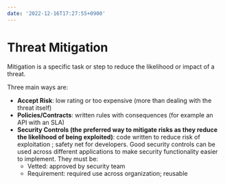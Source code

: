 ```yaml
---
date: '2022-12-16T17:27:55+0900'
---
```


# Threat Mitigation

Mitigation is a specific task or step to reduce the likelihood or impact
of a threat.

Three main ways are:

-   **Accept Risk**: low rating or too expensive (more than dealing with
    the threat itself)
-   **Policies/Contracts**: written rules with consequences (for example
    an API with an SLA)
-   **Security Controls (the preferred way to mitigate risks as they
    reduce the likelihood of being exploited)**: code written to reduce
    risk of exploitation ; safety net for developers. Good security
    controls can be used across different applications to make security
    functionality easier to implement. They must be:
    -   Vetted: approved by security team
    -   Requirement: required use across organization; reusable
